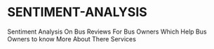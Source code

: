 # SENTIMENT-ANALYSIS
Sentiment Analysis On Bus Reviews For Bus Owners Which Help Bus Owners to know More About There Services
